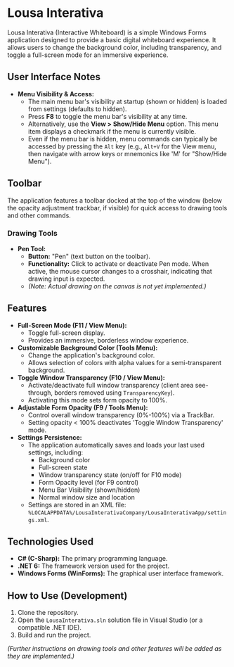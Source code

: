 # Lousa Interativa

Lousa Interativa (Interactive Whiteboard) is a simple Windows Forms application designed to provide a basic digital whiteboard experience. It allows users to change the background color, including transparency, and toggle a full-screen mode for an immersive experience.

## User Interface Notes
-   **Menu Visibility & Access:**
    -   The main menu bar's visibility at startup (shown or hidden) is loaded from settings (defaults to hidden).
    -   Press **F8** to toggle the menu bar's visibility at any time.
    -   Alternatively, use the **View > Show/Hide Menu** option. This menu item displays a checkmark if the menu is currently visible.
    -   Even if the menu bar is hidden, menu commands can typically be accessed by pressing the `Alt` key (e.g., `Alt+V` for the View menu, then navigate with arrow keys or mnemonics like 'M' for "Show/Hide Menu").

## Toolbar
The application features a toolbar docked at the top of the window (below the opacity adjustment trackbar, if visible) for quick access to drawing tools and other commands.

### Drawing Tools
*   **Pen Tool:**
    *   **Button:** "Pen" (text button on the toolbar).
    *   **Functionality:** Click to activate or deactivate Pen mode. When active, the mouse cursor changes to a crosshair, indicating that drawing input is expected.
    *   *(Note: Actual drawing on the canvas is not yet implemented.)*

## Features

-   **Full-Screen Mode (F11 / View Menu):**
    -   Toggle full-screen display.
    -   Provides an immersive, borderless window experience.
-   **Customizable Background Color (Tools Menu):**
    -   Change the application's background color.
    -   Allows selection of colors with alpha values for a semi-transparent background.
-   **Toggle Window Transparency (F10 / View Menu):**
    -   Activate/deactivate full window transparency (client area see-through, borders removed using `TransparencyKey`).
    -   Activating this mode sets form opacity to 100%.
-   **Adjustable Form Opacity (F9 / Tools Menu):**
    -   Control overall window transparency (0%-100%) via a TrackBar.
    -   Setting opacity < 100% deactivates 'Toggle Window Transparency' mode.
-   **Settings Persistence:**
    -   The application automatically saves and loads your last used settings, including:
        -   Background color
        -   Full-screen state
        -   Window transparency state (on/off for F10 mode)
        -   Form Opacity level (for F9 control)
        -   Menu Bar Visibility (shown/hidden)
        -   Normal window size and location
    -   Settings are stored in an XML file: `%LOCALAPPDATA%/LousaInterativaCompany/LousaInterativaApp/settings.xml`.

## Technologies Used

-   **C# (C-Sharp):** The primary programming language.
-   **.NET 6:** The framework version used for the project.
-   **Windows Forms (WinForms):** The graphical user interface framework.

## How to Use (Development)

1.  Clone the repository.
2.  Open the `LousaInterativa.sln` solution file in Visual Studio (or a compatible .NET IDE).
3.  Build and run the project.

*(Further instructions on drawing tools and other features will be added as they are implemented.)*
